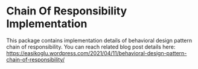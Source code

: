 # Chain Of Responsibility Implementation

This package contains implementation details of behavioral design pattern chain of responsibility. 
You can reach related blog post details here: https://easikoglu.wordpress.com/2021/04/11/behavioral-design-pattern-chain-of-responsibility/

